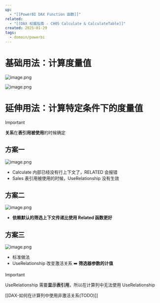 ```yaml
---
up:
  - "[[PowerBI DAX Function 函数]]"
related:
  - "[[DAX 权威指南 - CH05 Calculate & CalculateTable]]"
created: 2025-01-29
tags:
  - domain/powerbi
---
```

# 基础用法：计算度量值

![image.png](https://s1.vika.cn/space/2025/01/29/61fc9d1a938d43bd9bdf9ca25c32109b)

![image.png](https://s1.vika.cn/space/2025/01/29/6acadfb6df314df281a032f412c3fe64)


# 延伸用法：计算特定条件下的度量值


> [!important]
> **关系**在**表引用被使用**的时候确定

## 方案一

![image.png](https://s1.vika.cn/space/2025/01/29/680327b03b0d425c8dcd19c6f7c207fb)

- Calculate 内部已经没有行上下文了，RELATED 会报错
- Sales 表引用被使用的时候，UseRelationship 没有生效

## 方案二


![image.png](https://s1.vika.cn/space/2025/01/29/15ebc540b9db4d2f8eee7c28cf28d4de)

- **依赖默认的筛选上下文传递比使用 Related 函数更好**

## 方案三

![image.png](https://s1.vika.cn/space/2025/01/29/d3c54f012950424cbc6ca659574f9e39)

- 标准做法
- UseRelationship 改变激活关系 ➡️  **筛选器参数的计值**





> [!important]
>  UseRelationship 需要**显示表引用**，所以在计算列中无法使用 UseRelationship

[[DAX-如何在计算列中使用非激活关系(TODO)]]